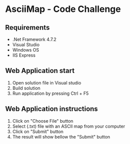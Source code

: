 # AsciiMap - Code Challenge

## Requirements
- .Net Framework 4.7.2
- Visual Studio
- Windows OS
- IIS Express

## Web Application start
1. Open solution file in Visual studio
2. Build solution
3. Run application by pressing Ctrl + F5

## Web Application instructions
1. Click on "Choose File" button
2. Select (.txt) file with an ASCII map from your computer
3. Click on "Submit" button
4. The result will show bellow the "Submit" button